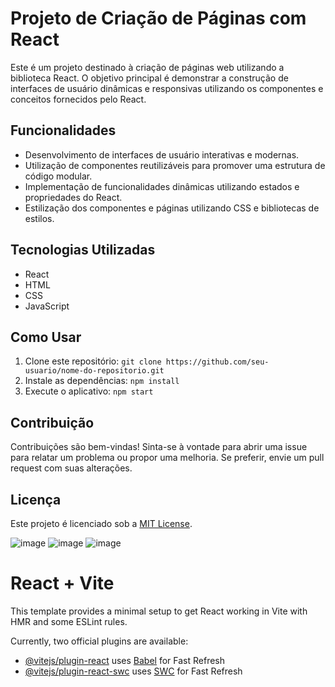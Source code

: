 <!DOCTYPE html>
<html lang="en">
<head>
    <meta charset="UTF-8">
    <meta name="viewport" content="width=device-width, initial-scale=1.0">
    <title>README</title>
</head>
<body>

<h1>Projeto de Criação de Páginas com React</h1>

<p>Este é um projeto destinado à criação de páginas web utilizando a biblioteca React. O objetivo principal é demonstrar a construção de interfaces de usuário dinâmicas e responsivas utilizando os componentes e conceitos fornecidos pelo React.</p>

<h2>Funcionalidades</h2>

<ul>
    <li>Desenvolvimento de interfaces de usuário interativas e modernas.</li>
    <li>Utilização de componentes reutilizáveis para promover uma estrutura de código modular.</li>
    <li>Implementação de funcionalidades dinâmicas utilizando estados e propriedades do React.</li>
    <li>Estilização dos componentes e páginas utilizando CSS e bibliotecas de estilos.</li>
</ul>

<h2>Tecnologias Utilizadas</h2>

<ul>
    <li>React</li>
    <li>HTML</li>
    <li>CSS</li>
    <li>JavaScript</li>
</ul>

<h2>Como Usar</h2>

<ol>
    <li>Clone este repositório: <code>git clone https://github.com/seu-usuario/nome-do-repositorio.git</code></li>
    <li>Instale as dependências: <code>npm install</code></li>
    <li>Execute o aplicativo: <code>npm start</code></li>
</ol>

<h2>Contribuição</h2>

<p>Contribuições são bem-vindas! Sinta-se à vontade para abrir uma issue para relatar um problema ou propor uma melhoria. Se preferir, envie um pull request com suas alterações.</p>

<h2>Licença</h2>

<p>Este projeto é licenciado sob a <a href="https://opensource.org/licenses/MIT">MIT License</a>.</p>

</body>
</html>


![image](https://github.com/AndreLeite1988/dehlivery-app/assets/107513155/54ad44e5-27dc-4d4d-8222-f89036621980)
![image](https://github.com/AndreLeite1988/dehlivery-app/assets/107513155/88920f61-cced-4028-ae0c-8b4644503122)
![image](https://github.com/AndreLeite1988/dehlivery-app/assets/107513155/6dc22e7f-9f08-4a18-8931-b4535043d6a3)


# React + Vite

This template provides a minimal setup to get React working in Vite with HMR and some ESLint rules.

Currently, two official plugins are available:

- [@vitejs/plugin-react](https://github.com/vitejs/vite-plugin-react/blob/main/packages/plugin-react/README.md) uses [Babel](https://babeljs.io/) for Fast Refresh
- [@vitejs/plugin-react-swc](https://github.com/vitejs/vite-plugin-react-swc) uses [SWC](https://swc.rs/) for Fast Refresh
